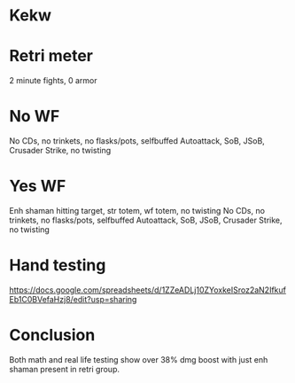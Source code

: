 # Kekw
# Retri meter

2 minute fights, 0 armor

# No WF
No CDs, no trinkets, no flasks/pots, selfbuffed
Autoattack, SoB, JSoB, Crusader Strike, no twisting

# Yes WF
Enh shaman hitting target, str totem, wf totem, no twisting
No CDs, no trinkets, no flasks/pots, selfbuffed
Autoattack, SoB, JSoB, Crusader Strike, no twisting

# Hand testing
https://docs.google.com/spreadsheets/d/1ZZeADLj10ZYoxkeISroz2aN2IfkufEb1C0BVefaHzj8/edit?usp=sharing

# Conclusion
Both math and real life testing show over 38% dmg boost with just enh shaman present in retri group.
